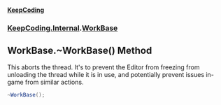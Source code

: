 #### [KeepCoding](index.md 'index')
### [KeepCoding.Internal](KeepCoding.Internal.md 'KeepCoding.Internal').[WorkBase](WorkBase.md 'KeepCoding.Internal.WorkBase')
## WorkBase.~WorkBase() Method
This aborts the thread. It's to prevent the Editor from freezing from unloading the thread while it is in use, and potentially prevent issues in-game from similar actions.  
```csharp
~WorkBase();
```
